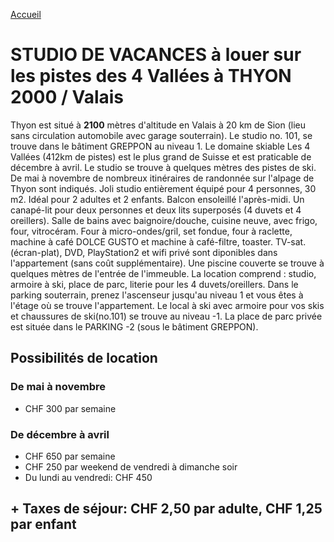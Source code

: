 [Accueil](README.md)

# STUDIO DE VACANCES à louer sur les pistes des 4 Vallées à THYON 2000 / Valais

Thyon est situé à **2100** mètres d'altitude en Valais à 20 km de Sion (lieu sans circulation automobile avec garage souterrain). Le studio no. 101, se trouve dans le bâtiment GREPPON au niveau 1.
Le domaine skiable Les 4 Vallées (412km de pistes) est le plus grand de Suisse et est praticable de décembre à avril. Le studio se trouve à quelques mètres des pistes de ski.
De mai à novembre de nombreux itinéraires de randonnée sur l'alpage de Thyon sont indiqués.
Joli studio entièrement équipé pour 4 personnes, 30 m2. Idéal pour 2 adultes et 2 enfants.
Balcon ensoleillé l'après-midi. Un canapé-lit pour deux personnes et deux lits superposés (4 duvets et 4 oreillers).
Salle de bains avec baignoire/douche, cuisine neuve, avec frigo, four, vitrocéram.
Four à micro-ondes/gril, set fondue, four à raclette, machine à café DOLCE GUSTO et machine à café-filtre, toaster.
TV-sat. (écran-plat), DVD, PlayStation2 et wifi privé sont diponibles dans l'appartement (sans coût supplémentaire). Une piscine couverte se trouve à quelques mètres de l'entrée de l'immeuble.
La location comprend : studio, armoire à ski, place de parc, literie pour les 4 duvets/oreillers.
Dans le parking souterrain, prenez l'ascenseur jusqu'au niveau 1 et vous êtes à l'étage où se trouve l'appartement.
Le local à ski avec armoire pour vos skis et chaussures de ski(no.101) se trouve au niveau -1.
La place de parc privée est située dans le PARKING -2 (sous le bâtiment GREPPON).

## Possibilités de location

### De mai à novembre

- CHF 300 par semaine

### De décembre à avril

- CHF 650 par semaine
- CHF 250 par weekend de vendredi à dimanche soir
- Du lundi au vendredi: CHF 450

## + Taxes de séjour: CHF 2,50 par adulte, CHF 1,25 par enfant
<!--stackedit_data:
eyJoaXN0b3J5IjpbLTE2Njc1OTIwMzZdfQ==
-->
